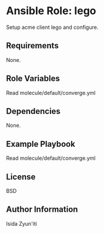 # Ansible Role: lego

Setup acme client lego and configure.

## Requirements

None.

## Role Variables

Read molecule/default/converge.yml

## Dependencies

None.

## Example Playbook

Read molecule/default/converge.yml

## License

BSD

## Author Information

Isida Zyun'iti
